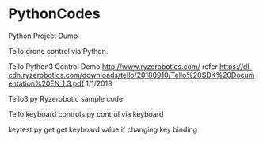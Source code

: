 # PythonCodes
Python Project Dump

Tello drone control via Python. 

Tello Python3 Control Demo 
http://www.ryzerobotics.com/
refer https://dl-cdn.ryzerobotics.com/downloads/tello/20180910/Tello%20SDK%20Documentation%20EN_1.3.pdf
1/1/2018

Tello3.py Ryzerobotic sample code

Tello keyboard controls.py control via keyboard

keytest.py get get keyboard value if changing key binding
